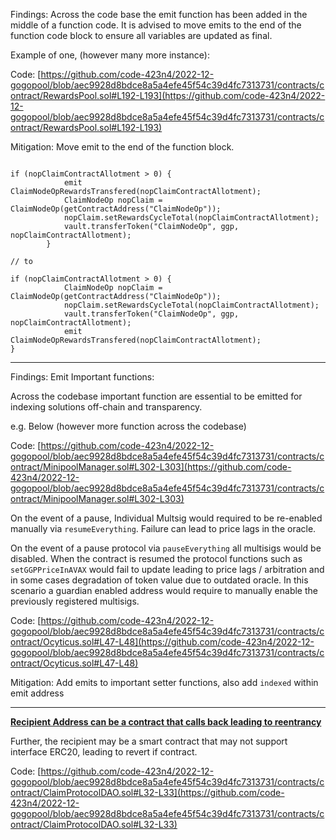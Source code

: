 Findings: Across the code base the emit function has been added in the middle of a function code. It is advised to move emits to the end of the function code block to ensure all variables are updated as final.

Example of one, (however many more instance):

Code: [https://github.com/code-423n4/2022-12-gogopool/blob/aec9928d8bdce8a5a4efe45f54c39d4fc7313731/contracts/contract/RewardsPool.sol#L192-L193](https://github.com/code-423n4/2022-12-gogopool/blob/aec9928d8bdce8a5a4efe45f54c39d4fc7313731/contracts/contract/RewardsPool.sol#L192-L193)

Mitigation: Move emit to the end of the function block.

``` solidity

if (nopClaimContractAllotment > 0) {
			emit ClaimNodeOpRewardsTransfered(nopClaimContractAllotment);
			ClaimNodeOp nopClaim = ClaimNodeOp(getContractAddress("ClaimNodeOp"));
			nopClaim.setRewardsCycleTotal(nopClaimContractAllotment);
			vault.transferToken("ClaimNodeOp", ggp, nopClaimContractAllotment);
		}

// to 

if (nopClaimContractAllotment > 0) {
			ClaimNodeOp nopClaim = ClaimNodeOp(getContractAddress("ClaimNodeOp"));
			nopClaim.setRewardsCycleTotal(nopClaimContractAllotment);
			vault.transferToken("ClaimNodeOp", ggp, nopClaimContractAllotment);
			emit ClaimNodeOpRewardsTransfered(nopClaimContractAllotment);		
}

```
----

Findings: Emit Important functions:

Across the codebase important function are essential to be emitted for indexing solutions off-chain and transparency.

e.g. Below (however more function across the codebase)

Code: [https://github.com/code-423n4/2022-12-gogopool/blob/aec9928d8bdce8a5a4efe45f54c39d4fc7313731/contracts/contract/MinipoolManager.sol#L302-L303](https://github.com/code-423n4/2022-12-gogopool/blob/aec9928d8bdce8a5a4efe45f54c39d4fc7313731/contracts/contract/MinipoolManager.sol#L302-L303)

On the event of a pause, Individual Multsig would required to be re-enabled manually via `resumeEverything`. Failure can lead to price lags in the oracle.

On the event of a pause protocol via `pauseEverything` all multisigs would be disabled. When the contract is resumed the protocol functions such as `setGGPPriceInAVAX` would fail to update leading to price lags / arbitration and in some cases degradation of token value due to outdated oracle. In this scenario a guardian enabled address would require to manually enable the previously registered multisigs.

Code: [https://github.com/code-423n4/2022-12-gogopool/blob/aec9928d8bdce8a5a4efe45f54c39d4fc7313731/contracts/contract/Ocyticus.sol#L47-L48](https://github.com/code-423n4/2022-12-gogopool/blob/aec9928d8bdce8a5a4efe45f54c39d4fc7313731/contracts/contract/Ocyticus.sol#L47-L48)

Mitigation: Add emits to important setter functions, also add `indexed` within emit address

----

[**Recipient Address can be a contract that calls back leading to reentrancy**](https://github.com/code-423n4/2022-12-gogopool/blob/aec9928d8bdce8a5a4efe45f54c39d4fc7313731/contracts/contract/MinipoolManager.sol#L302-L303)

Further, the recipient may be a smart contract that may not support interface ERC20, leading to revert if contract.

Code: [https://github.com/code-423n4/2022-12-gogopool/blob/aec9928d8bdce8a5a4efe45f54c39d4fc7313731/contracts/contract/ClaimProtocolDAO.sol#L32-L33](https://github.com/code-423n4/2022-12-gogopool/blob/aec9928d8bdce8a5a4efe45f54c39d4fc7313731/contracts/contract/ClaimProtocolDAO.sol#L32-L33)
